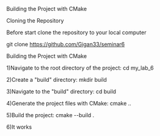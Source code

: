 Building the Project with CMake

Cloning the Repository

Before start clone the repository to your local computer

git clone https://github.com/Gigan33/seminar6

Building the Project with CMake

1)Navigate to the root directory of the project: cd my_lab_6

2)Create a "build" directory: mkdir build

3)Navigate to the "build" directory: cd build

4)Generate the project files with CMake: cmake ..

5)Build the project: cmake --build .

6)It works
